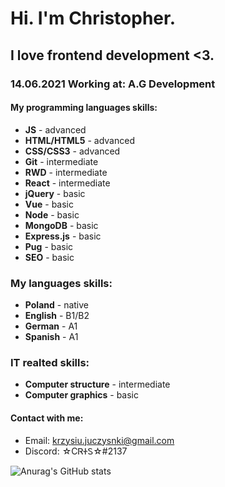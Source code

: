 # Hi. I'm Christopher.
## I love frontend development <3.
### 14.06.2021 Working at: A.G Development 
#### My programming languages skills:
- **JS** - advanced
- **HTML/HTML5** - advanced
- **CSS/CSS3** - advanced
- **Git** - intermediate
- **RWD** - intermediate
- **React** - intermediate
- **jQuery** - basic 
- **Vue** - basic
- **Node** - basic
- **MongoDB** - basic
- **Express.js** - basic
- **Pug** - basic
- **SEO** - basic
### My languages skills:
- **Poland** - native
- **English** - B1/B2
- **German** - A1
- **Spanish** - A1
### IT realted skills:
- **Computer structure** - intermediate
- **Computer graphics** - basic

#### Contact with me:
- Email: krzysiu.juczysnki@gmail.com
- Discord: ☆CᏒᏐᏚ☆#2137

![Anurag's GitHub stats](https://github-readme-stats.vercel.app/api?username=anuraghazra&show_icons=true&theme=radical)

